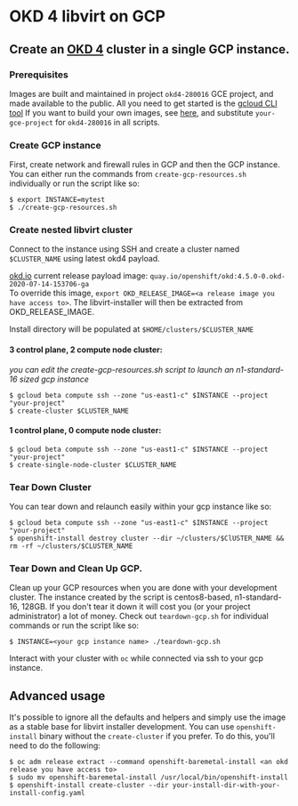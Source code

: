 # OKD 4 libvirt on GCP

## Create an [OKD 4](https://www.okd.io) cluster in a single GCP instance.    

### Prerequisites

Images are built and maintained in project `okd4-280016` GCE project, and made available to the public.
All you need to get started is the [gcloud CLI tool](https://cloud.google.com/sdk/docs/downloads-yum)
If you want to build your own images, see [here](https://github.com/ironcladlou/openshift4-libvirt-gcp/blob/centos8-okd4/IMAGES.md),
and substitute `your-gce-project` for `okd4-280016` in all scripts. 

### Create GCP instance

First, create network and firewall rules in GCP and then the GCP instance.
You can either run the commands from `create-gcp-resources.sh` individually or run the script like so:

```shell
$ export INSTANCE=mytest
$ ./create-gcp-resources.sh
```

### Create nested libvirt cluster

Connect to the instance using SSH and create a cluster named `$CLUSTER_NAME` using latest okd4 payload.    

[okd.io](https://www.okd.io/) current release payload image: `quay.io/openshift/okd:4.5.0-0.okd-2020-07-14-153706-ga`    
To override this image, `export OKD_RELEASE_IMAGE=<a release image you have access to>`.  The libvirt-installer will then be
extracted from OKD_RELEASE_IMAGE.

Install directory will be populated at `$HOME/clusters/$CLUSTER_NAME`

#### 3 control plane, 2 compute node cluster:
_you can edit the create-gcp-resources.sh script to launch an n1-standard-16 sized gcp instance_
```shell
$ gcloud beta compute ssh --zone "us-east1-c" $INSTANCE --project "your-project"
$ create-cluster $CLUSTER_NAME
```

#### 1 control plane, 0 compute node cluster:
```shell
$ gcloud beta compute ssh --zone "us-east1-c" $INSTANCE --project "your-project"
$ create-single-node-cluster $CLUSTER_NAME
```

### Tear Down Cluster

You can tear down and relaunch easily within your gcp instance like so:
```shell
$ gcloud beta compute ssh --zone "us-east1-c" $INSTANCE --project "your-project"
$ openshift-install destroy cluster --dir ~/clusters/$ClUSTER_NAME && rm -rf ~/clusters/$CLUSTER_NAME
```

### Tear Down and Clean Up GCP.

Clean up your GCP resources when you are done with your development cluster.
The instance created by the script is centos8-based, n1-standard-16, 128GB.
If you don't tear it down it will cost you (or your project administrator) a lot of money.
Check out `teardown-gcp.sh` for individual commands or run the script like so:
```shell
$ INSTANCE=<your gcp instance name> ./teardown-gcp.sh
```

Interact with your cluster with `oc` while connected via ssh to your gcp instance. 

## Advanced usage

It's possible to ignore all the defaults and helpers and simply use the image as a stable base for libvirt installer development.
You can use `openshift-install` binary without the `create-cluster` if you prefer. 
To do this, you'll need to do the following:
```
$ oc adm release extract --command openshift-baremetal-install <an okd release you have access to>
$ sudo mv openshift-baremetal-install /usr/local/bin/openshift-install
$ openshift-install create-cluster --dir your-install-dir-with-your-install-config.yaml
```
